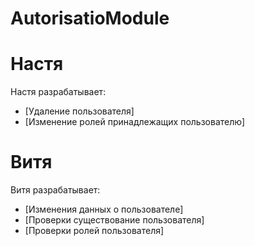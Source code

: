 # AutorisatioModule
# Настя
Настя разрабатывает:<br>
- [Удаление пользователя]<br>
- [Изменение ролей принадлежащих пользователю]<br>
# Витя
Витя разрабатывает:<br>
- [Изменения данных о пользователе]<br>
- [Проверки существование пользователя]<br>
- [Проверки ролей пользователя]<br>
